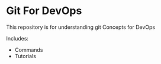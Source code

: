 # Git For DevOps

This repository is for understanding git Concepts for DevOps

Includes:

- Commands
- Tutorials
